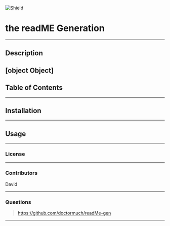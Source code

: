 
  ![Shield](https://img.shields.io/license/MIT/green)
  # the readME Generation
  ---
  ## Description
  [object Object]
  ---
  ## Table of Contents
  ---
  ## Installation
  ---
  ## Usage
  ---
  ### License

  ---
  ### Contributors
  David

  ---
  ### Questions
  > https://github.com/doctormuch/readMe-gen

  ---
  

  
  